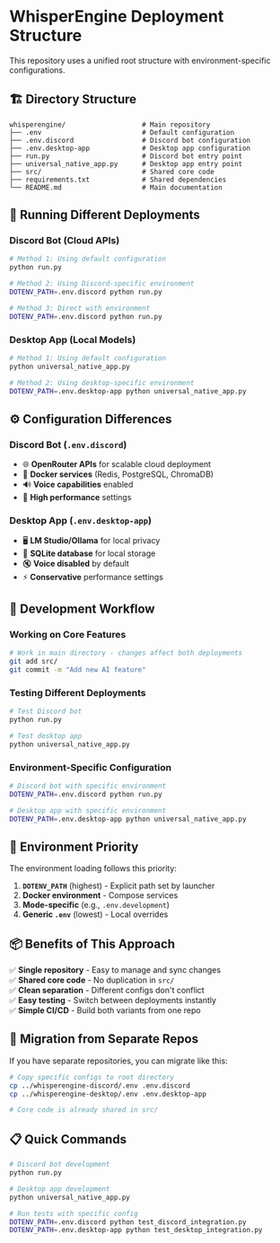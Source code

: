 # WhisperEngine Deployment Structure

This repository uses a unified root structure with environment-specific configurations.

## 🏗️ Directory Structure

```
whisperengine/                   # Main repository
├── .env                         # Default configuration
├── .env.discord                 # Discord bot configuration  
├── .env.desktop-app             # Desktop app configuration
├── run.py                       # Discord bot entry point
├── universal_native_app.py      # Desktop app entry point
├── src/                         # Shared core code
├── requirements.txt             # Shared dependencies
└── README.md                    # Main documentation
```

## 🚀 Running Different Deployments

### Discord Bot (Cloud APIs)
```bash
# Method 1: Using default configuration
python run.py

# Method 2: Using Discord-specific environment
DOTENV_PATH=.env.discord python run.py

# Method 3: Direct with environment
DOTENV_PATH=.env.discord python run.py
```

### Desktop App (Local Models)
```bash
# Method 1: Using default configuration
python universal_native_app.py

# Method 2: Using desktop-specific environment  
DOTENV_PATH=.env.desktop-app python universal_native_app.py
```

## ⚙️ Configuration Differences

### Discord Bot (`.env.discord`)
- 🌐 **OpenRouter APIs** for scalable cloud deployment
- 🐳 **Docker services** (Redis, PostgreSQL, ChromaDB)
- 🔊 **Voice capabilities** enabled
- 🚀 **High performance** settings

### Desktop App (`.env.desktop-app`)
- 🖥️ **LM Studio/Ollama** for local privacy
- 💾 **SQLite database** for local storage
- 🔇 **Voice disabled** by default
- ⚡ **Conservative** performance settings

## 🔄 Development Workflow

### Working on Core Features
```bash
# Work in main directory - changes affect both deployments
git add src/
git commit -m "Add new AI feature"
```

### Testing Different Deployments
```bash
# Test Discord bot
python run.py

# Test desktop app
python universal_native_app.py
```

### Environment-Specific Configuration
```bash
# Discord bot with specific environment
DOTENV_PATH=.env.discord python run.py

# Desktop app with specific environment
DOTENV_PATH=.env.desktop-app python universal_native_app.py
```

## 🔧 Environment Priority

The environment loading follows this priority:

1. **`DOTENV_PATH`** (highest) - Explicit path set by launcher
2. **Docker environment** - Compose services
3. **Mode-specific** (e.g., `.env.development`)
4. **Generic `.env`** (lowest) - Local overrides

## 📦 Benefits of This Approach

✅ **Single repository** - Easy to manage and sync changes  
✅ **Shared core code** - No duplication in `src/`  
✅ **Clean separation** - Different configs don't conflict  
✅ **Easy testing** - Switch between deployments instantly  
✅ **Simple CI/CD** - Build both variants from one repo  

## 🔄 Migration from Separate Repos

If you have separate repositories, you can migrate like this:

```bash
# Copy specific configs to root directory
cp ../whisperengine-discord/.env .env.discord
cp ../whisperengine-desktop/.env .env.desktop-app

# Core code is already shared in src/
```

## 📋 Quick Commands

```bash
# Discord bot development
python run.py

# Desktop app development  
python universal_native_app.py

# Run tests with specific config
DOTENV_PATH=.env.discord python test_discord_integration.py
DOTENV_PATH=.env.desktop-app python test_desktop_integration.py
```